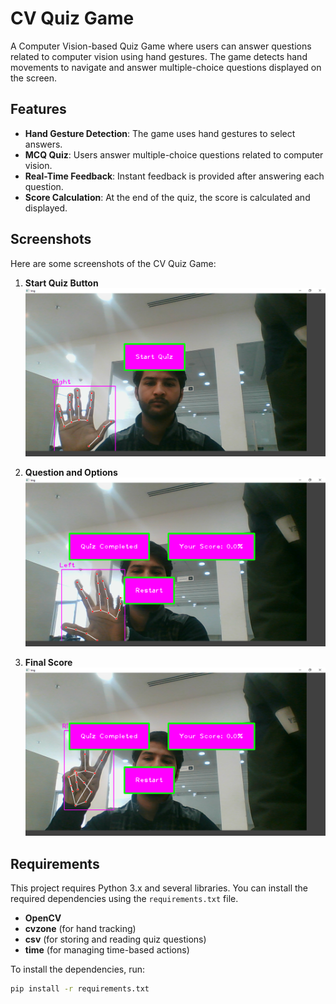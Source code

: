 # CV Quiz Game

A Computer Vision-based Quiz Game where users can answer questions related to computer vision using hand gestures. The game detects hand movements to navigate and answer multiple-choice questions displayed on the screen.

## Features

- **Hand Gesture Detection**: The game uses hand gestures to select answers.
- **MCQ Quiz**: Users answer multiple-choice questions related to computer vision.
- **Real-Time Feedback**: Instant feedback is provided after answering each question.
- **Score Calculation**: At the end of the quiz, the score is calculated and displayed.

## Screenshots

Here are some screenshots of the CV Quiz Game:

1. **Start Quiz Button**
   ![Start Quiz Button](Screenshot%20(135).png)

2. **Question and Options**
   ![Question Screen](Screenshot%20(136).png)

3. **Final Score**
   ![Final Score](Screenshot%20(137).png)

## Requirements

This project requires Python 3.x and several libraries. You can install the required dependencies using the `requirements.txt` file.

- **OpenCV**
- **cvzone** (for hand tracking)
- **csv** (for storing and reading quiz questions)
- **time** (for managing time-based actions)

To install the dependencies, run:

```bash
pip install -r requirements.txt
